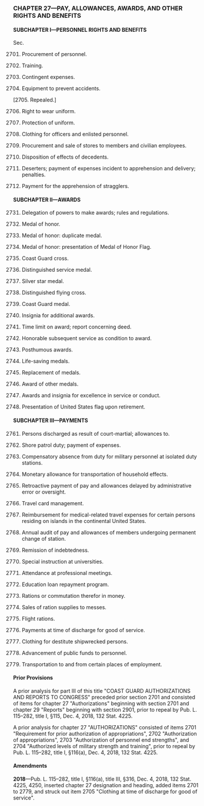### **CHAPTER 27—PAY, ALLOWANCES, AWARDS, AND OTHER RIGHTS AND BENEFITS** ###

#### SUBCHAPTER I—PERSONNEL RIGHTS AND BENEFITS ####

Sec.

2701. Procurement of personnel.

2702. Training.

2703. Contingent expenses.

2704. Equipment to prevent accidents.

[2705. Repealed.]

2706. Right to wear uniform.

2707. Protection of uniform.

2708. Clothing for officers and enlisted personnel.

2709. Procurement and sale of stores to members and civilian employees.

2710. Disposition of effects of decedents.

2711. Deserters; payment of expenses incident to apprehension and delivery; penalties.

2712. Payment for the apprehension of stragglers.

#### SUBCHAPTER II—AWARDS ####

2731. Delegation of powers to make awards; rules and regulations.

2732. Medal of honor.

2733. Medal of honor: duplicate medal.

2734. Medal of honor: presentation of Medal of Honor Flag.

2735. Coast Guard cross.

2736. Distinguished service medal.

2737. Silver star medal.

2738. Distinguished flying cross.

2739. Coast Guard medal.

2740. Insignia for additional awards.

2741. Time limit on award; report concerning deed.

2742. Honorable subsequent service as condition to award.

2743. Posthumous awards.

2744. Life-saving medals.

2745. Replacement of medals.

2746. Award of other medals.

2747. Awards and insignia for excellence in service or conduct.

2748. Presentation of United States flag upon retirement.

#### SUBCHAPTER III—PAYMENTS ####

2761. Persons discharged as result of court-martial; allowances to.

2762. Shore patrol duty; payment of expenses.

2763. Compensatory absence from duty for military personnel at isolated duty stations.

2764. Monetary allowance for transportation of household effects.

2765. Retroactive payment of pay and allowances delayed by administrative error or oversight.

2766. Travel card management.

2767. Reimbursement for medical-related travel expenses for certain persons residing on islands in the continental United States.

2768. Annual audit of pay and allowances of members undergoing permanent change of station.

2769. Remission of indebtedness.

2770. Special instruction at universities.

2771. Attendance at professional meetings.

2772. Education loan repayment program.

2773. Rations or commutation therefor in money.

2774. Sales of ration supplies to messes.

2775. Flight rations.

2776. Payments at time of discharge for good of service.

2777. Clothing for destitute shipwrecked persons.

2778. Advancement of public funds to personnel.

2779. Transportation to and from certain places of employment.

#### Prior Provisions ####

A prior analysis for part III of this title "COAST GUARD AUTHORIZATIONS AND REPORTS TO CONGRESS" preceded prior section 2701 and consisted of items for chapter 27 "Authorizations" beginning with section 2701 and chapter 29 "Reports" beginning with section 2901, prior to repeal by Pub. L. 115–282, title I, §115, Dec. 4, 2018, 132 Stat. 4225.

A prior analysis for chapter 27 "AUTHORIZATIONS" consisted of items 2701 "Requirement for prior authorization of appropriations", 2702 "Authorization of appropriations", 2703 "Authorization of personnel end strengths", and 2704 "Authorized levels of military strength and training", prior to repeal by Pub. L. 115–282, title I, §116(a), Dec. 4, 2018, 132 Stat. 4225.

#### Amendments ####

**2018**—Pub. L. 115–282, title I, §116(a), title III, §316, Dec. 4, 2018, 132 Stat. 4225, 4250, inserted chapter 27 designation and heading, added items 2701 to 2779, and struck out item 2705 "Clothing at time of discharge for good of service".